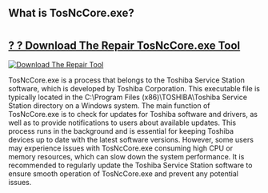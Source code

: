 ## What is TosNcCore.exe?

# <h2><a href="https://exedetect.com/download.php?TosNcCore.exe">? ? Download The Repair TosNcCore.exe Tool</a></h2>

[![Download The Repair Tool](https://exedetect.com/download-button.jpg)](https://exedetect.com/download.php?TosNcCore.exe)

TosNcCore.exe is a process that belongs to the Toshiba Service Station software, which is developed by Toshiba Corporation. This executable file is typically located in the C:\Program Files (x86)\TOSHIBA\Toshiba Service Station directory on a Windows system. The main function of TosNcCore.exe is to check for updates for Toshiba software and drivers, as well as to provide notifications to users about available updates. This process runs in the background and is essential for keeping Toshiba devices up to date with the latest software versions. However, some users may experience issues with TosNcCore.exe consuming high CPU or memory resources, which can slow down the system performance. It is recommended to regularly update the Toshiba Service Station software to ensure smooth operation of TosNcCore.exe and prevent any potential issues.